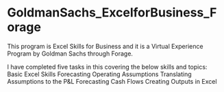 # GoldmanSachs_ExcelforBusiness_Forage

This program is Excel Skills for Business and it is a Virtual Experience Program by Goldman Sachs through Forage.

I have completed five tasks in this covering the below skills and topics:
Basic Excel Skills
Forecasting Operating Assumptions
Translating Assumptions to the P&L
Forecasting Cash Flows
Creating Outputs in Excel 
